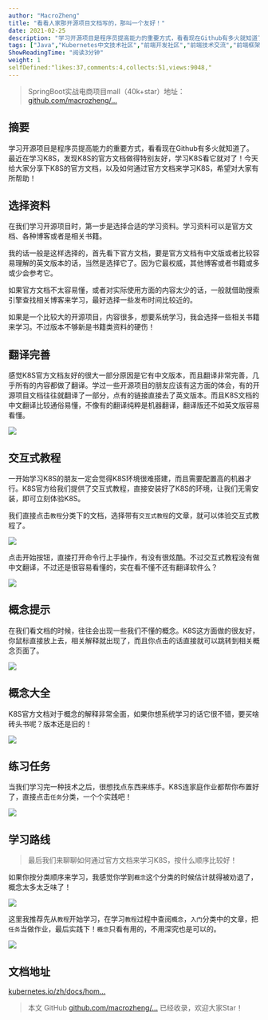 ```yaml
---
author: "MacroZheng"
title: "看看人家那开源项目文档写的，那叫一个友好！"
date: 2021-02-25
description: "学习开源项目是程序员提高能力的重要方式，看看现在Github有多火就知道了。最近在学习K8S，发现K8S的官方文档做得特别友好，学习K8S看它就对了！今天给大家分享下K8S的官方文档，以及如何通过官方文档来学习K8S，希望对大家有所帮助！ 在我们学习开源项目时，第一步是选择合适…"
tags: ["Java","Kubernetes中文技术社区","前端开发社区","前端技术交流","前端框架教程","JavaScript 学习资源","CSS 技巧与最佳实践","HTML5 最新动态","前端工程师职业发展","开源前端项目","前端技术趋势"]
ShowReadingTime: "阅读3分钟"
weight: 1
selfDefined:"likes:37,comments:4,collects:51,views:9048,"
---
```

> SpringBoot实战电商项目mall（40k+star）地址：[github.com/macrozheng/…](https://link.juejin.cn?target=https%3A%2F%2Fgithub.com%2Fmacrozheng%2Fmall "https://github.com/macrozheng/mall")

摘要
--

学习开源项目是程序员提高能力的重要方式，看看现在Github有多火就知道了。最近在学习K8S，发现K8S的官方文档做得特别友好，学习K8S看它就对了！今天给大家分享下K8S的官方文档，以及如何通过官方文档来学习K8S，希望对大家有所帮助！

选择资料
----

在我们学习开源项目时，第一步是选择合适的学习资料。学习资料可以是官方文档、各种博客或者是相关书籍。

我的话一般是这样选择的，首先看下官方文档，要是官方文档有中文版或者比较容易理解的英文版本的话，当然是选择它了。因为它最权威，其他博客或者书籍或多或少会参考它。

如果官方文档不太容易懂，或者对实际使用方面的内容太少的话，一般就借助搜索引擎查找相关博客来学习，最好选择一些发布时间比较近的。

如果是一个比较大的开源项目，内容很多，想要系统学习，我会选择一些相关书籍来学习。不过版本不够新是书籍类资料的硬伤！

翻译完善
----

感觉K8S官方文档友好的很大一部分原因是它有中文版本，而且翻译非常完善，几乎所有的内容都做了翻译。学过一些开源项目的朋友应该有这方面的体会，有的开源项目文档往往就翻译了一部分，点有的链接直接去了英文版本。而且K8S文档的中文翻译比较通俗易懂，不像有的翻译纯粹是机器翻译，翻译版还不如英文版容易看懂。

![](/images/jueJin/bc03bc7db4974d5.png)

交互式教程
-----

一开始学习K8S的朋友一定会觉得K8S环境很难搭建，而且需要配置高的机器才行。K8S官方给我们提供了交互式教程，直接安装好了K8S的环境，让我们无需安装，即可立刻体验K8S。

我们直接点击`教程`分类下的文档，选择带有`交互式教程`的文章，就可以体验交互式教程了。

![](/images/jueJin/443a44c39fd0460.png)

点击开始按钮，直接打开命令行上手操作，有没有很炫酷。不过交互式教程没有做中文翻译，不过还是很容易看懂的，实在看不懂不还有翻译软件么？

![](/images/jueJin/7b65086b2091432.png)

概念提示
----

在我们看文档的时候，往往会出现一些我们不懂的概念。K8S这方面做的很友好，你鼠标直接放上去，相关解释就出现了，而且你点击的话直接就可以跳转到相关概念页面了。

![](/images/jueJin/be2b5e06703b443.png)

概念大全
----

K8S官方文档对于概念的解释非常全面，如果你想系统学习的话它很不错，要买啥砖头书呢？版本还是旧的！

![](/images/jueJin/9d89b38ea66942e.png)

练习任务
----

当我们学习完一种技术之后，很想找点东西来练手。K8S连家庭作业都帮你布置好了，直接点击`任务`分类，一个个实践吧！

![](/images/jueJin/e3edeecdb8b24d2.png)

学习路线
----

> 最后我们来聊聊如何通过官方文档来学习K8S，按什么顺序比较好！

如果你按分类顺序来学习，我感觉你学到`概念`这个分类的时候估计就得被劝退了，概念太多太乏味了！

![](/images/jueJin/0bce24127e524fb.png)

这里我推荐先从`教程`开始学习，在学习`教程`过程中查阅`概念`，`入门`分类中的文章，把`任务`当做作业，最后实践下！`概念`只看有用的，不用深究也是可以的。

![](/images/jueJin/b71532c7b94a4a8.png)

文档地址
----

[kubernetes.io/zh/docs/hom…](https://link.juejin.cn?target=https%3A%2F%2Fkubernetes.io%2Fzh%2Fdocs%2Fhome%2F "https://kubernetes.io/zh/docs/home/")

> 本文 GitHub [github.com/macrozheng/…](https://link.juejin.cn?target=https%3A%2F%2Fgithub.com%2Fmacrozheng%2Fmall-learning "https://github.com/macrozheng/mall-learning") 已经收录，欢迎大家Star！